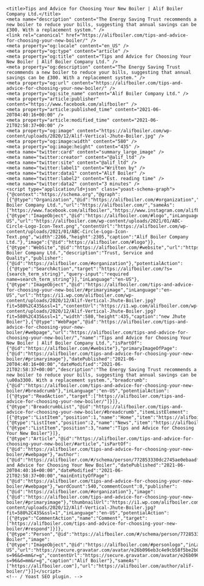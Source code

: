 <!-- This site is optimized with the Yoast SEO plugin v16.5 - https://yoast.com/wordpress/plugins/seo/ -->
	<title>Tips and Advice for Choosing Your New Boiler | Alif Boiler Company Ltd.</title>
	<meta name="description" content="The Energy Saving Trust recommends a new boiler to reduce your bills, suggesting that annual savings can be £300. With a replacement system." />
	<link rel="canonical" href="https://alifboiler.com/tips-and-advice-for-choosing-your-new-boiler/" />
	<meta property="og:locale" content="en_US" />
	<meta property="og:type" content="article" />
	<meta property="og:title" content="Tips and Advice for Choosing Your New Boiler | Alif Boiler Company Ltd." />
	<meta property="og:description" content="The Energy Saving Trust recommends a new boiler to reduce your bills, suggesting that annual savings can be £300. With a replacement system." />
	<meta property="og:url" content="https://alifboiler.com/tips-and-advice-for-choosing-your-new-boiler/" />
	<meta property="og:site_name" content="Alif Boiler Company Ltd." />
	<meta property="article:publisher" content="https://www.facebook.com/alifboiler" />
	<meta property="article:published_time" content="2021-06-20T04:40:16+00:00" />
	<meta property="article:modified_time" content="2021-06-21T02:58:37+00:00" />
	<meta property="og:image" content="https://alifboiler.com/wp-content/uploads/2020/12/Alif-Vertical-Jhute-Boiler.jpg" />
	<meta property="og:image:width" content="580" />
	<meta property="og:image:height" content="435" />
	<meta name="twitter:card" content="summary_large_image" />
	<meta name="twitter:creator" content="@alif_ltd" />
	<meta name="twitter:site" content="@alif_ltd" />
	<meta name="twitter:label1" content="Written by" />
	<meta name="twitter:data1" content="Alif Boiler" />
	<meta name="twitter:label2" content="Est. reading time" />
	<meta name="twitter:data2" content="3 minutes" />
	<script type="application/ld+json" class="yoast-schema-graph">{"@context":"https://schema.org","@graph":[{"@type":"Organization","@id":"https://alifboiler.com/#organization","name":"Alif Boiler Company Ltd.","url":"https://alifboiler.com/","sameAs":["https://www.facebook.com/alifboiler","https://www.instagram.com/alifboiler/","https://www.linkedin.com/company/47667758","https://www.youtube.com/channel/UCZN82d79_3uZ9W4suRpu26A","https://www.pinterest.com/alifboiler","https://twitter.com/alif_ltd"],"logo":{"@type":"ImageObject","@id":"https://alifboiler.com/#logo","inLanguage":"en-US","url":"https://alifboiler.com/wp-content/uploads/2021/01/ABC-Circle-Logo-Icon-Text.png","contentUrl":"https://alifboiler.com/wp-content/uploads/2021/01/ABC-Circle-Logo-Icon-Text.png","width":2266,"height":2305,"caption":"Alif Boiler Company Ltd."},"image":{"@id":"https://alifboiler.com/#logo"}},{"@type":"WebSite","@id":"https://alifboiler.com/#website","url":"https://alifboiler.com/","name":"Alif Boiler Company Ltd.","description":"Trust, Service and Quality","publisher":{"@id":"https://alifboiler.com/#organization"},"potentialAction":[{"@type":"SearchAction","target":"https://alifboiler.com/?s={search_term_string}","query-input":"required name=search_term_string"}],"inLanguage":"en-US"},{"@type":"ImageObject","@id":"https://alifboiler.com/tips-and-advice-for-choosing-your-new-boiler/#primaryimage","inLanguage":"en-US","url":"https://i1.wp.com/alifboiler.com/wp-content/uploads/2020/12/Alif-Vertical-Jhute-Boiler.jpg?fit=580%2C435&ssl=1","contentUrl":"https://i1.wp.com/alifboiler.com/wp-content/uploads/2020/12/Alif-Vertical-Jhute-Boiler.jpg?fit=580%2C435&ssl=1","width":580,"height":435,"caption":"new Jhute Boiler"},{"@type":"WebPage","@id":"https://alifboiler.com/tips-and-advice-for-choosing-your-new-boiler/#webpage","url":"https://alifboiler.com/tips-and-advice-for-choosing-your-new-boiler/","name":"Tips and Advice for Choosing Your New Boiler | Alif Boiler Company Ltd.","isPartOf":{"@id":"https://alifboiler.com/#website"},"primaryImageOfPage":{"@id":"https://alifboiler.com/tips-and-advice-for-choosing-your-new-boiler/#primaryimage"},"datePublished":"2021-06-20T04:40:16+00:00","dateModified":"2021-06-21T02:58:37+00:00","description":"The Energy Saving Trust recommends a new boiler to reduce your bills, suggesting that annual savings can be \u00a3300. With a replacement system.","breadcrumb":{"@id":"https://alifboiler.com/tips-and-advice-for-choosing-your-new-boiler/#breadcrumb"},"inLanguage":"en-US","potentialAction":[{"@type":"ReadAction","target":["https://alifboiler.com/tips-and-advice-for-choosing-your-new-boiler/"]}]},{"@type":"BreadcrumbList","@id":"https://alifboiler.com/tips-and-advice-for-choosing-your-new-boiler/#breadcrumb","itemListElement":[{"@type":"ListItem","position":1,"name":"Home","item":"https://alifboiler.com/"},{"@type":"ListItem","position":2,"name":"News","item":"https://alifboiler.com/news/"},{"@type":"ListItem","position":3,"name":"Tips and Advice for Choosing Your New Boiler"}]},{"@type":"Article","@id":"https://alifboiler.com/tips-and-advice-for-choosing-your-new-boiler/#article","isPartOf":{"@id":"https://alifboiler.com/tips-and-advice-for-choosing-your-new-boiler/#webpage"},"author":{"@id":"https://alifboiler.com/#/schema/person/772853330dc2745ae0ebaadff56dbdd1"},"headline":"Tips and Advice for Choosing Your New Boiler","datePublished":"2021-06-20T04:40:16+00:00","dateModified":"2021-06-21T02:58:37+00:00","mainEntityOfPage":{"@id":"https://alifboiler.com/tips-and-advice-for-choosing-your-new-boiler/#webpage"},"wordCount":540,"commentCount":0,"publisher":{"@id":"https://alifboiler.com/#organization"},"image":{"@id":"https://alifboiler.com/tips-and-advice-for-choosing-your-new-boiler/#primaryimage"},"thumbnailUrl":"https://i1.wp.com/alifboiler.com/wp-content/uploads/2020/12/Alif-Vertical-Jhute-Boiler.jpg?fit=580%2C435&ssl=1","inLanguage":"en-US","potentialAction":[{"@type":"CommentAction","name":"Comment","target":["https://alifboiler.com/tips-and-advice-for-choosing-your-new-boiler/#respond"]}]},{"@type":"Person","@id":"https://alifboiler.com/#/schema/person/772853330dc2745ae0ebaadff56dbdd1","name":"Alif Boiler","image":{"@type":"ImageObject","@id":"https://alifboiler.com/#personlogo","inLanguage":"en-US","url":"https://secure.gravatar.com/avatar/e26b096eb3c4e9cb58f5be2b0bfda5b5?s=96&d=mm&r=g","contentUrl":"https://secure.gravatar.com/avatar/e26b096eb3c4e9cb58f5be2b0bfda5b5?s=96&d=mm&r=g","caption":"Alif Boiler"},"sameAs":["https://alifboiler.com"],"url":"https://alifboiler.com/author/alif-boiler/"}]}</script>
	<!-- / Yoast SEO plugin. -->
